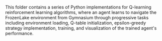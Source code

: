This folder contains a series of Python implementations for Q-learning reinforcement learning algorithms, where an agent learns to navigate the FrozenLake environment from Gymnasium through progressive tasks including environment loading, Q-table initialization, epsilon-greedy strategy implementation, training, and visualization of the trained agent's performance.
